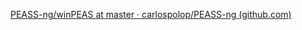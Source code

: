 [PEASS-ng/winPEAS at master · carlospolop/PEASS-ng (github.com)](https://github.com/carlospolop/PEASS-ng/tree/master/winPEAS)


